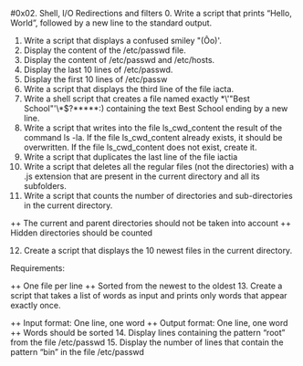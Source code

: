 #0x02. Shell, I/O Redirections and filters
0. Write a script that prints “Hello, World”, followed by a new line to the standard output.
1. Write a script that displays a confused smiley "(Ôo)'.
2. Display the content of the /etc/passwd file.
3. Display the content of /etc/passwd and /etc/hosts.
4. Display the last 10 lines of /etc/passwd.
5. Display the first 10 lines of /etc/passw
6. Write a script that displays the third line of the file iacta.
7. Write a shell script that creates a file named exactly \*\\'"Best School"\'\\*$\?\*\*\*\*\*:) containing the text Best School ending by a new line.
8. Write a script that writes into the file ls_cwd_content the result of the command ls -la. If the file ls_cwd_content already exists, it should be overwritten. If the file ls_cwd_content does not exist, create it.
9. Write a script that duplicates the last line of the file iactia
10. Write a script that deletes all the regular files (not the directories) with a .js extension that are present in the current directory and all its subfolders.
11. Write a script that counts the number of directories and sub-directories in the current directory.

   ++ The current and parent directories should not be taken into account
   ++ Hidden directories should be counted

12. Create a script that displays the 10 newest files in the current directory.

Requirements:

   ++ One file per line
   ++ Sorted from the newest to the oldest
13. Create a script that takes a list of words as input and prints only words that appear exactly once.

   ++ Input format: One line, one word
   ++ Output format: One line, one word
   ++ Words should be sorted
14. Display lines containing the pattern “root” from the file /etc/passwd
15. Display the number of lines that contain the pattern “bin” in the file /etc/passwd








